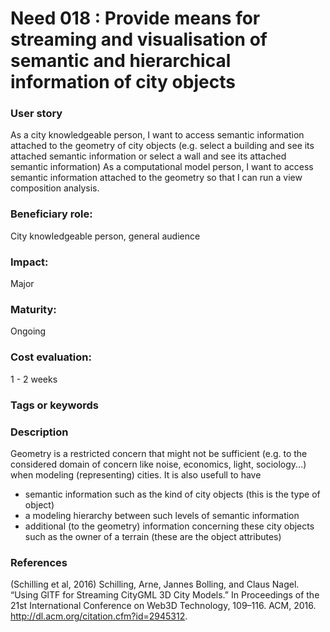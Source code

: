 # Need 018 : Provide means for streaming and visualisation of semantic and hierarchical information of city objects 

### User story
As a city knowledgeable person, I want to access semantic information attached to the geometry of city objects (e.g. select a building and see its attached semantic information or select a wall and see its attached semantic information)
As a computational model person, I want to access semantic information attached to the geometry so that I can run a view composition analysis.

### Beneficiary role: 
City knowledgeable person, general audience

### Impact: 
Major

### Maturity:
Ongoing

### Cost evaluation:
1 - 2 weeks

### Tags or keywords

### Description
Geometry is a restricted concern that might not be sufficient (e.g. to the considered domain of concern like noise, economics, light, sociology...) when modeling (representing) cities. It is also usefull to have 
  - semantic information such as the kind of city objects (this is the type of object) 
  - a modeling hierarchy between such levels of semantic information
  - additional (to the geometry) information concerning these city objects such as the owner of a terrain (these are the object attributes)

### References
(Schilling et al, 2016) Schilling, Arne, Jannes Bolling, and Claus Nagel. “Using GlTF for Streaming CityGML 3D City Models.” In Proceedings of the 21st International Conference on Web3D Technology, 109–116. ACM, 2016. http://dl.acm.org/citation.cfm?id=2945312.
